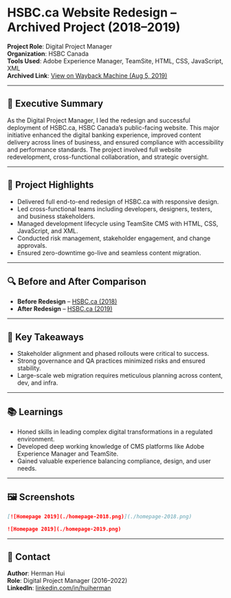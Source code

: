# HSBC.ca Website Redesign – Archived Project (2018–2019)

**Project Role**: Digital Project Manager  
**Organization**: HSBC Canada  
**Tools Used**: Adobe Experience Manager, TeamSite, HTML, CSS, JavaScript, XML  
**Archived Link**: [View on Wayback Machine (Aug 5, 2019)](https://web.archive.org/web/20190805055759/https://www.hsbc.ca/)

---

## 📌 Executive Summary
As the Digital Project Manager, I led the redesign and successful deployment of HSBC.ca, HSBC Canada’s public-facing website. This major initiative enhanced the digital banking experience, improved content delivery across lines of business, and ensured compliance with accessibility and performance standards. The project involved full website redevelopment, cross-functional collaboration, and strategic oversight.

---

## 🎯 Project Highlights
- Delivered full end-to-end redesign of HSBC.ca with responsive design.
- Led cross-functional teams including developers, designers, testers, and business stakeholders.
- Managed development lifecycle using TeamSite CMS with HTML, CSS, JavaScript, and XML.
- Conducted risk management, stakeholder engagement, and change approvals.
- Ensured zero-downtime go-live and seamless content migration.

---

## 🔍 Before and After Comparison

- **Before Redesign** – [HSBC.ca (2018)](https://web.archive.org/web/20180301014954/http://www.hsbc.ca/1/2/personal)  
- **After Redesign** – [HSBC.ca (2019)](https://web.archive.org/web/20190805055759/https://www.hsbc.ca/)

---

## 🧠 Key Takeaways
- Stakeholder alignment and phased rollouts were critical to success.
- Strong governance and QA practices minimized risks and ensured stability.
- Large-scale web migration requires meticulous planning across content, dev, and infra.

---

## 📚 Learnings
- Honed skills in leading complex digital transformations in a regulated environment.
- Developed deep working knowledge of CMS platforms like Adobe Experience Manager and TeamSite.
- Gained valuable experience balancing compliance, design, and user needs.

---

## 🖼️ Screenshots

```markdown
[![Homepage 2019](./homepage-2018.png)](./homepage-2018.png)
```

```markdown
![Homepage 2019](./homepage-2019.png)
```

---

## 📩 Contact

**Author**: Herman Hui  
**Role**: Digital Project Manager (2016–2022)  
**LinkedIn**: [linkedin.com/in/huiherman](https://www.linkedin.com/in/huiherman)  

